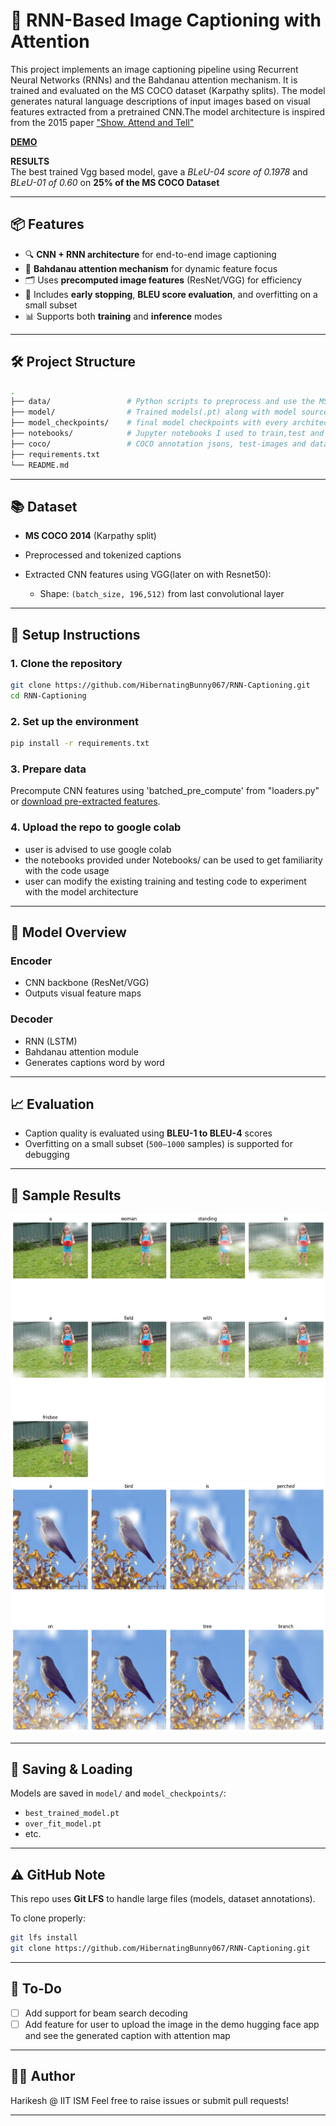# 🧠 RNN-Based Image Captioning with Attention

This project implements an image captioning pipeline using Recurrent Neural Networks (RNNs) and the Bahdanau attention mechanism. It is trained and evaluated on the MS COCO dataset (Karpathy splits). The model generates natural language descriptions of input images based on visual features extracted from a pretrained CNN.The model architecture is inspired from the 2015 paper ["Show, Attend and Tell"](https://arxiv.org/abs/1502.03044)

[**DEMO**](https://huggingface.co/spaces/harrykesh/Captioning_Demo)

**RESULTS**<br>
The best trained Vgg based model, gave a *BLeU-04 score of 0.1978* and *BLeU-01 of 0.60* on **25% of the MS COCO Dataset**

---

## 📦 Features

- 🔍 **CNN + RNN architecture** for end-to-end image captioning  
- 🧠 **Bahdanau attention mechanism** for dynamic feature focus  
- 🗂️ Uses **precomputed image features** (ResNet/VGG) for efficiency  
- 🧪 Includes **early stopping**, **BLEU score evaluation**, and overfitting on a small subset  
- 📊 Supports both **training** and **inference** modes

---

## 🛠️ Project Structure

```bash
.
├── data/                 # Python scripts to preprocess and use the MS COCO data.
├── model/                # Trained models(.pt) along with model source code and metric calculating script  
├── model_checkpoints/    # final model checkpoints with every architecture detail
├── notebooks/            # Jupyter notebooks I used to train,test and experimented with the model
├── coco/                 # COCO annotation jsons, test-images and data sample used along with the vocabulary
├── requirements.txt
└── README.md
````

---

## 📚 Dataset

* **MS COCO 2014** (Karpathy split)
* Preprocessed and tokenized captions
* Extracted CNN features using VGG(later on with Resnet50):

  * Shape: `(batch_size, 196,512)` from last convolutional layer

---

## 🚀 Setup Instructions

### 1. Clone the repository

```bash
git clone https://github.com/HibernatingBunny067/RNN-Captioning.git
cd RNN-Captioning
```

### 2. Set up the environment

```bash
pip install -r requirements.txt
```

### 3. Prepare data

Precompute CNN features using 'batched_pre_compute' from "loaders.py" or [download pre-extracted features](https://drive.google.com/drive/folders/1Wfq8GOI_W_1YMxpZdsf1U7jJcsdDJ9hu?usp=sharing).

### 4. Upload the repo to google colab 
- user is advised to use google colab
- the notebooks provided under Notebooks/ can be used to get familiarity with the code usage
- user can modify the existing training and testing code to experiment with the model architecture 

---

## 🧠 Model Overview

### Encoder

* CNN backbone (ResNet/VGG)
* Outputs visual feature maps

### Decoder

* RNN (LSTM)
* Bahdanau attention module
* Generates captions word by word

---

## 📈 Evaluation

* Caption quality is evaluated using **BLEU-1 to BLEU-4** scores
* Overfitting on a small subset (`500–1000` samples) is supported for debugging

---

## 🧪 Sample Results

![Sample Caption](samples/map3.png)
![Sample Caption](samples/map5.png)


---

## 💾 Saving & Loading

Models are saved in `model/` and `model_checkpoints/`:

* `best_trained_model.pt`
* `over_fit_model.pt`
* etc.

---

## ⚠️ GitHub Note

This repo uses **Git LFS** to handle large files (models, dataset annotations).

To clone properly:

```bash
git lfs install
git clone https://github.com/HibernatingBunny067/RNN-Captioning.git
```

---

## 📌 To-Do

* [ ] Add support for beam search decoding
* [ ] Add feature for user to upload the image in the demo hugging face app and see the generated caption with attention map 

---

## 👨‍🔬 Author

Harikesh @ IIT ISM
Feel free to raise issues or submit pull requests!

---
